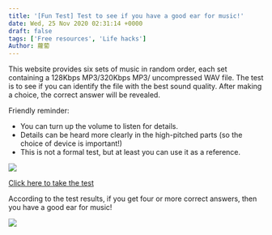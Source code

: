 ```yaml
---
title: '[Fun Test] Test to see if you have a good ear for music!'
date: Wed, 25 Nov 2020 02:31:14 +0000
draft: false
tags: ['Free resources', 'Life hacks']
Author: 蘿蔔
---
```


This website provides six sets of music in random order, each set containing a 128Kbps MP3/320Kbps MP3/ uncompressed WAV file. The test is to see if you can identify the file with the best sound quality. After making a choice, the correct answer will be revealed.
 
Friendly reminder:
- You can turn up the volume to listen for details.
- Details can be heard more clearly in the high-pitched parts (so the choice of device is important!)
- This is not a formal test, but at least you can use it as a reference. 

![](https://static-a1.steveyi.net/media/blog/2020112501583221.png)

[Click here to take the test](https://www.npr.org/sections/therecord/2015/06/02/411473508/how-well-can-you-hear-audio-quality)

According to the test results, if you get four or more correct answers, then you have a good ear for music!

![](https://static-a1.steveyi.net/media/blog/2020112501563810.jpg)